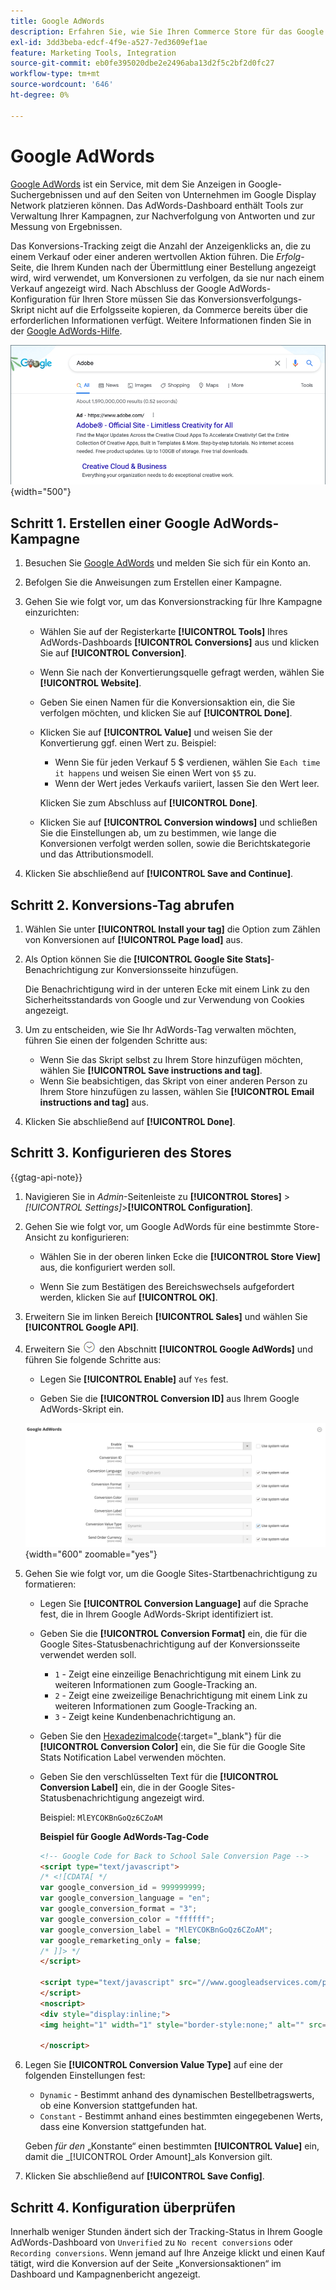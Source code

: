 ```yaml
---
title: Google AdWords
description: Erfahren Sie, wie Sie Ihren Commerce Store für das Google AdWords-Konversionstracking konfigurieren, um die Anzeigenklicks zu messen, die zu einem Verkauf oder einer anderen nützlichen Aktion führen.
exl-id: 3dd3beba-edcf-4f9e-a527-7ed3609ef1ae
feature: Marketing Tools, Integration
source-git-commit: eb0fe395020dbe2e2496aba13d2f5c2bf2d0fc27
workflow-type: tm+mt
source-wordcount: '646'
ht-degree: 0%

---
```


# Google AdWords

[Google AdWords][1] ist ein Service, mit dem Sie Anzeigen in Google-Suchergebnissen und auf den Seiten von Unternehmen im Google Display Network platzieren können. Das AdWords-Dashboard enthält Tools zur Verwaltung Ihrer Kampagnen, zur Nachverfolgung von Antworten und zur Messung von Ergebnissen.

Das Konversions-Tracking zeigt die Anzahl der Anzeigenklicks an, die zu einem Verkauf oder einer anderen wertvollen Aktion führen. Die _Erfolg_-Seite, die Ihrem Kunden nach der Übermittlung einer Bestellung angezeigt wird, wird verwendet, um Konversionen zu verfolgen, da sie nur nach einem Verkauf angezeigt wird. Nach Abschluss der Google AdWords-Konfiguration für Ihren Store müssen Sie das Konversionsverfolgungs-Skript nicht auf die Erfolgsseite kopieren, da Commerce bereits über die erforderlichen Informationen verfügt. Weitere Informationen finden Sie in der [Google AdWords-Hilfe][2].

![Adobe-Anzeige in Google-Suchergebnissen](./assets/google-adwords-adobe-ad.png){width="500"}

## Schritt 1. Erstellen einer Google AdWords-Kampagne

1. Besuchen Sie [Google AdWords][3] und melden Sie sich für ein Konto an.

1. Befolgen Sie die Anweisungen zum Erstellen einer Kampagne.

1. Gehen Sie wie folgt vor, um das Konversionstracking für Ihre Kampagne einzurichten:

   - Wählen Sie auf der Registerkarte **[!UICONTROL Tools]** Ihres AdWords-Dashboards **[!UICONTROL Conversions]** aus und klicken Sie auf **[!UICONTROL Conversion]**.

   - Wenn Sie nach der Konvertierungsquelle gefragt werden, wählen Sie **[!UICONTROL Website]**.

   - Geben Sie einen Namen für die Konversionsaktion ein, die Sie verfolgen möchten, und klicken Sie auf **[!UICONTROL Done]**.

   - Klicken Sie auf **[!UICONTROL Value]** und weisen Sie der Konvertierung ggf. einen Wert zu. Beispiel:

      - Wenn Sie für jeden Verkauf 5 $ verdienen, wählen Sie `Each time it happens` und weisen Sie einen Wert von `$5` zu.
      - Wenn der Wert jedes Verkaufs variiert, lassen Sie den Wert leer.

     Klicken Sie zum Abschluss auf **[!UICONTROL Done]**.

   - Klicken Sie auf **[!UICONTROL Conversion windows]** und schließen Sie die Einstellungen ab, um zu bestimmen, wie lange die Konversionen verfolgt werden sollen, sowie die Berichtskategorie und das Attributionsmodell.

1. Klicken Sie abschließend auf **[!UICONTROL Save and Continue]**.

## Schritt 2. Konversions-Tag abrufen

1. Wählen Sie unter **[!UICONTROL Install your tag]** die Option zum Zählen von Konversionen auf **[!UICONTROL Page load]** aus.

1. Als Option können Sie die **[!UICONTROL Google Site Stats]**-Benachrichtigung zur Konversionsseite hinzufügen.

   Die Benachrichtigung wird in der unteren Ecke mit einem Link zu den Sicherheitsstandards von Google und zur Verwendung von Cookies angezeigt.

1. Um zu entscheiden, wie Sie Ihr AdWords-Tag verwalten möchten, führen Sie einen der folgenden Schritte aus:

   - Wenn Sie das Skript selbst zu Ihrem Store hinzufügen möchten, wählen Sie **[!UICONTROL Save instructions and tag]**.
   - Wenn Sie beabsichtigen, das Skript von einer anderen Person zu Ihrem Store hinzufügen zu lassen, wählen Sie **[!UICONTROL Email instructions and tag]** aus.

1. Klicken Sie abschließend auf **[!UICONTROL Done]**.

## Schritt 3. Konfigurieren des Stores

{{gtag-api-note}}

1. Navigieren Sie in _Admin_-Seitenleiste zu **[!UICONTROL Stores]** > _[!UICONTROL Settings]_>**[!UICONTROL Configuration]**.

1. Gehen Sie wie folgt vor, um Google AdWords für eine bestimmte Store-Ansicht zu konfigurieren:

   - Wählen Sie in der oberen linken Ecke die **[!UICONTROL Store View]** aus, die konfiguriert werden soll.

   - Wenn Sie zum Bestätigen des Bereichswechsels aufgefordert werden, klicken Sie auf **[!UICONTROL OK]**.

1. Erweitern Sie im linken Bereich **[!UICONTROL Sales]** und wählen Sie **[!UICONTROL Google API]**.

1. Erweitern Sie ![Erweiterungsauswahl](../assets/icon-display-expand.png) den Abschnitt **[!UICONTROL Google AdWords]** und führen Sie folgende Schritte aus:

   - Legen Sie **[!UICONTROL Enable]** auf `Yes` fest.

   - Geben Sie die **[!UICONTROL Conversion ID]** aus Ihrem Google AdWords-Skript ein.

   ![Verkaufskonfiguration - Google Ads-API](../configuration-reference/sales/assets/google-api-google-adwords.png){width="600" zoomable="yes"}

1. Gehen Sie wie folgt vor, um die Google Sites-Startbenachrichtigung zu formatieren:

   - Legen Sie **[!UICONTROL Conversion Language]** auf die Sprache fest, die in Ihrem Google AdWords-Skript identifiziert ist.

   - Geben Sie die **[!UICONTROL Conversion Format]** ein, die für die Google Sites-Statusbenachrichtigung auf der Konversionsseite verwendet werden soll.

      - `1` - Zeigt eine einzeilige Benachrichtigung mit einem Link zu weiteren Informationen zum Google-Tracking an.
      - `2` - Zeigt eine zweizeilige Benachrichtigung mit einem Link zu weiteren Informationen zum Google-Tracking an.
      - `3` - Zeigt keine Kundenbenachrichtigung an.

   - Geben Sie den [Hexadezimalcode][4]{:target="_blank"} für die **[!UICONTROL Conversion Color]** ein, die Sie für die Google Site Stats Notification Label verwenden möchten.

   - Geben Sie den verschlüsselten Text für die **[!UICONTROL Conversion Label]** ein, die in der Google Sites-Statusbenachrichtigung angezeigt wird.

     Beispiel: `MlEYCOKBnGoQz6CZoAM`

     **Beispiel für Google AdWords-Tag-Code**

     ```html
     <!-- Google Code for Back to School Sale Conversion Page -->
     <script type="text/javascript">
     /* <![CDATA[ */
     var google_conversion_id = 999999999;
     var google_conversion_language = "en";
     var google_conversion_format = "3";
     var google_conversion_color = "ffffff";
     var google_conversion_label = "MlEYCOKBnGoQz6CZoAM";
     var google_remarketing_only = false;
     /* ]]> */
     </script>
     
     <script type="text/javascript" src="//www.googleadservices.com/pagead/conversion.js">
     </script>
     <noscript>
     <div style="display:inline;">
     <img height="1" width="1" style="border-style:none;" alt="" src="//www.googleadservices.com/pagead/conversion/872829007/?label=MlEYCOKBnGoQz6CZoAM&amp;guid=ON&amp;script=0"/>
     
     </noscript>
     ```

1. Legen Sie **[!UICONTROL Conversion Value Type]** auf eine der folgenden Einstellungen fest:

   - `Dynamic` - Bestimmt anhand des dynamischen Bestellbetragswerts, ob eine Konversion stattgefunden hat.
   - `Constant` - Bestimmt anhand eines bestimmten eingegebenen Werts, dass eine Konversion stattgefunden hat.

   Geben _für den_ „Konstante“ einen bestimmten **[!UICONTROL Value]** ein, damit die _[!UICONTROL Order Amount]_als Konversion gilt.

1. Klicken Sie abschließend auf **[!UICONTROL Save Config]**.

## Schritt 4. Konfiguration überprüfen

Innerhalb weniger Stunden ändert sich der Tracking-Status in Ihrem Google AdWords-Dashboard von `Unverified` zu `No recent conversions` oder `Recording conversions`. Wenn jemand auf Ihre Anzeige klickt und einen Kauf tätigt, wird die Konversion auf der Seite „Konversionsaktionen“ im Dashboard und Kampagnenbericht angezeigt.

[1]: https://www.google.com/adwords/
[2]: https://support.google.com/adwords/answer/6095821
[3]: https://ads.google.com/
[4]: https://www.w3schools.com/colors/colors_picker.asp
